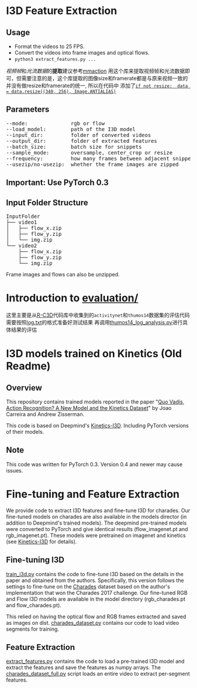 # I3D Feature Extraction

## Usage
* Format the videos to 25 FPS.
* Convert the videos into frame images and optical flows.
* `python3 extract_features.py ...`

*视频帧*和*光流数据*的**提取**建议参考[mmaction](https://github.com/open-mmlab/mmaction)
用这个库来提取视频帧和光流数据即可，但需要注意的是，这个库提取的图像size和framerate都是与原来视频一致的
并没有做resize和framerate的统一, 所以在代码中 添加了[```if not resize:  data = data.resize((340, 256), Image.ANTIALIAS)```](extract_features.py)


## Parameters
<pre>
--mode:              rgb or flow
--load_model:        path of the I3D model
--input_dir:         folder of converted videos
--output_dir:        folder of extracted features
--batch_size:        batch size for snippets
--sample_mode:       oversample, center_crop or resize
--frequency:         how many frames between adjacent snippet
--usezip/no-usezip:  whether the frame images are zipped
</pre>

## Important: Use PyTorch 0.3

## Input Folder Structure
<pre>
InputFolder
├── video1
│   ├── flow_x.zip
│   ├── flow_y.zip
│   └── img.zip
└── video2
    ├── flow_x.zip
    ├── flow_y.zip
    └── img.zip
</pre>
Frame images and flows can also be unzipped.

# Introduction to [evaluation/](evaluation/)
这里主要是从[R-C3D](https://github.com/sunnyxiaohu/R-C3D.pytorch)代码库中收集到的`activitynet`和`thumos14`数据集的评估代码
需要按照[log.txt](evaluation/thumos14/log.txt)的格式准备好测试结果
再调用[thumos14_log_analysis.py](evaluation/thumos14/thumos14_log_analysis.py)进行具体结果的评估

# I3D models trained on Kinetics (Old Readme)

## Overview

This repository contains trained models reported in the paper "[Quo Vadis,
Action Recognition? A New Model and the Kinetics
Dataset](https://arxiv.org/abs/1705.07750)" by Joao Carreira and Andrew
Zisserman.

This code is based on Deepmind's [Kinetics-I3D](https://github.com/deepmind/kinetics-i3d). Including PyTorch versions of their models.

## Note
This code was written for PyTorch 0.3. Version 0.4 and newer may cause issues.


# Fine-tuning and Feature Extraction
We provide code to extract I3D features and fine-tune I3D for charades. Our fine-tuned models on charades are also available in the models director (in addition to Deepmind's trained models). The deepmind pre-trained models were converted to PyTorch and give identical results (flow_imagenet.pt and rgb_imagenet.pt). These models were pretrained on imagenet and kinetics (see [Kinetics-I3D](https://github.com/deepmind/kinetics-i3d) for details). 

## Fine-tuning I3D
[train_i3d.py](train_i3d.py) contains the code to fine-tune I3D based on the details in the paper and obtained from the authors. Specifically, this version follows the settings to fine-tune on the [Charades](allenai.org/plato/charades/) dataset based on the author's implementation that won the Charades 2017 challenge. Our fine-tuned RGB and Flow I3D models are available in the model directory (rgb_charades.pt and flow_charades.pt).

This relied on having the optical flow and RGB frames extracted and saved as images on dist. [charades_dataset.py](charades_dataset.py) contains our code to load video segments for training.

## Feature Extraction
[extract_features.py](extract_features.py) contains the code to load a pre-trained I3D model and extract the features and save the features as numpy arrays. The [charades_dataset_full.py](charades_dataset_full.py) script loads an entire video to extract per-segment features.
